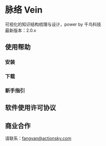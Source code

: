 # 脉络 Vein 
  可视化的知识结构梳理与设计，power by 千鸟科技  
  最新版本：2.0.x

## 使用帮助
  ### 安装

  ### 下载
  
  ### 新手指引


## 软件使用许可协议


## 商业合作
请联系：fangyan@actionsky.com

